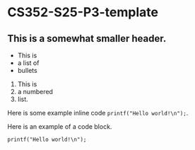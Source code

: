 # CS352-S25-P3-template
## This is a somewhat smaller header.

- This is
- a list of
- bullets

1. This is
2. a numbered
3. list.

Here is some example inline code `printf("Hello world!\n");`.

Here is an example of a code block.
```
printf("Hello world!\n");
```

